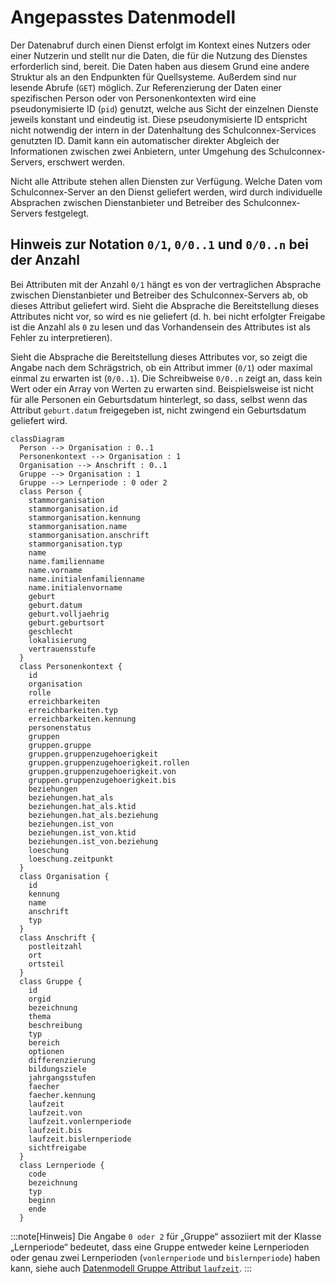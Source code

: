 # Angepasstes Datenmodell

Der Datenabruf durch einen Dienst erfolgt im Kontext eines Nutzers oder einer Nutzerin und stellt nur die Daten,
die für die Nutzung des Dienstes erforderlich sind, bereit. Die Daten haben aus diesem Grund eine andere Struktur
als an den Endpunkten für Quellsysteme. Außerdem sind nur lesende Abrufe (`GET`) möglich. Zur Referenzierung
der Daten einer spezifischen Person oder von Personenkontexten wird eine pseudonymisierte ID (`pid`) genutzt,
welche aus Sicht der einzelnen Dienste jeweils konstant und eindeutig ist. Diese pseudonymisierte ID
entspricht nicht notwendig der intern in der Datenhaltung des Schulconnex-Services genutzten ID.
Damit kann ein automatischer direkter Abgleich der Informationen zwischen zwei Anbietern, unter Umgehung
des Schulconnex-Servers, erschwert werden.

Nicht alle Attribute stehen allen Diensten zur Verfügung. Welche Daten vom Schulconnex-Server an den Dienst
geliefert werden, wird durch individuelle Absprachen zwischen Dienstanbieter und Betreiber
des Schulconnex-Servers festgelegt.

## Hinweis zur Notation `0/1`, `0/0..1` und `0/0..n` bei der Anzahl

Bei Attributen mit der Anzahl `0/1` hängt es von der vertraglichen Absprache zwischen Dienstanbieter und
Betreiber des Schulconnex-Servers ab, ob dieses Attribut geliefert wird. Sieht die Absprache
die Bereitstellung dieses Attributes nicht vor, so wird es nie geliefert (d. h. bei nicht erfolgter Freigabe
ist die Anzahl als `0` zu lesen und das Vorhandensein des Attributes ist als Fehler zu interpretieren).

Sieht die Absprache die Bereitstellung dieses Attributes vor, so zeigt die Angabe nach dem Schrägstrich,
ob ein Attribut immer (`0/1`) oder maximal einmal zu erwarten ist (`0/0..1`). Die Schreibweise `0/0..n` zeigt an,
dass kein Wert oder ein Array von Werten zu erwarten sind. Beispielsweise ist nicht für
alle Personen ein Geburtsdatum hinterlegt, so dass, selbst wenn das Attribut `geburt.datum` freigegeben ist,
nicht zwingend ein Geburtsdatum geliefert wird.

```mermaid
classDiagram
  Person --> Organisation : 0..1
  Personenkontext --> Organisation : 1
  Organisation --> Anschrift : 0..1
  Gruppe --> Organisation : 1
  Gruppe --> Lernperiode : 0 oder 2
  class Person {
    stammorganisation
    stammorganisation.id
    stammorganisation.kennung
    stammorganisation.name
    stammorganisation.anschrift
    stammorganisation.typ
    name
    name.familienname
    name.vorname
    name.initialenfamilienname
    name.initialenvorname
    geburt
    geburt.datum
    geburt.volljaehrig
    geburt.geburtsort
    geschlecht
    lokalisierung
    vertrauensstufe
  }
  class Personenkontext {
    id
    organisation
    rolle
    erreichbarkeiten
    erreichbarkeiten.typ
    erreichbarkeiten.kennung
    personenstatus
    gruppen
    gruppen.gruppe
    gruppen.gruppenzugehoerigkeit
    gruppen.gruppenzugehoerigkeit.rollen
    gruppen.gruppenzugehoerigkeit.von
    gruppen.gruppenzugehoerigkeit.bis
    beziehungen
    beziehungen.hat_als
    beziehungen.hat_als.ktid
    beziehungen.hat_als.beziehung
    beziehungen.ist_von
    beziehungen.ist_von.ktid
    beziehungen.ist_von.beziehung
    loeschung
    loeschung.zeitpunkt
  }
  class Organisation {
    id
    kennung
    name
    anschrift
    typ
  }
  class Anschrift {
    postleitzahl
    ort
    ortsteil
  }
  class Gruppe {
    id
    orgid
    bezeichnung
    thema
    beschreibung
    typ
    bereich
    optionen
    differenzierung
    bildungsziele
    jahrgangsstufen
    faecher
    faecher.kennung
    laufzeit
    laufzeit.von
    laufzeit.vonlernperiode
    laufzeit.bis
    laufzeit.bislernperiode
    sichtfreigabe
  }
  class Lernperiode {
    code
    bezeichnung
    typ
    beginn
    ende
  }
```

:::note[Hinweis]
Die Angabe `0 oder 2` für „Gruppe“ assoziiert mit der Klasse „Lernperiode“ bedeutet, dass eine Gruppe entweder
keine Lernperioden oder genau zwei Lernperioden (`vonlernperiode` und `bislernperiode`) haben kann, siehe auch
[Datenmodell Gruppe Attribut `laufzeit`](./gruppe.md).
:::
